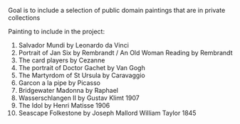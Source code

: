 Goal is to include a selection of public domain paintings that are in private collections

Painting to include in the project:
1.  Salvador Mundi by Leonardo da Vinci
2. Portrait of Jan Six by Rembrandt / An Old Woman Reading by Rembrandt
3. The card players by Cezanne
4. The portrait of Doctor Gachet by Van Gogh
5. The Martyrdom of St Ursula by Caravaggio
6. Garcon a la pipe by Picasso
7. Bridgewater Madonna by Raphael
8. Wasserschlangen II by Gustav Klimt 1907
9. The Idol by Henri Matisse 1906
10. Seascape Folkestone by Joseph Mallord William Taylor 1845